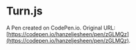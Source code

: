 # Turn.js

A Pen created on CodePen.io. Original URL: [https://codepen.io/hanzeljesheen/pen/zGLMQz](https://codepen.io/hanzeljesheen/pen/zGLMQz).


